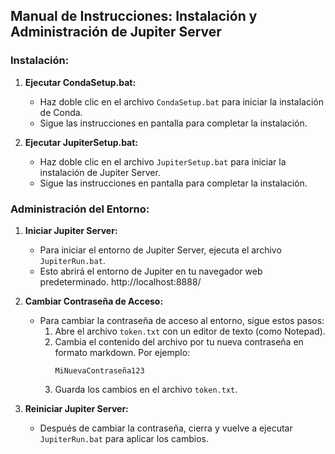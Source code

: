 ## Manual de Instrucciones: Instalación y Administración de Jupiter Server

### Instalación:

1. **Ejecutar CondaSetup.bat:**
   - Haz doble clic en el archivo `CondaSetup.bat` para iniciar la instalación de Conda.
   - Sigue las instrucciones en pantalla para completar la instalación.

2. **Ejecutar JupiterSetup.bat:**
   - Haz doble clic en el archivo `JupiterSetup.bat` para iniciar la instalación de Jupiter Server.
   - Sigue las instrucciones en pantalla para completar la instalación.

### Administración del Entorno:

1. **Iniciar Jupiter Server:**
   - Para iniciar el entorno de Jupiter Server, ejecuta el archivo `JupiterRun.bat`.
   - Esto abrirá el entorno de Jupiter en tu navegador web predeterminado. http://localhost:8888/

2. **Cambiar Contraseña de Acceso:**
   - Para cambiar la contraseña de acceso al entorno, sigue estos pasos:
     1. Abre el archivo `token.txt` con un editor de texto (como Notepad).
     2. Cambia el contenido del archivo por tu nueva contraseña en formato markdown. Por ejemplo:
        ```
        MiNuevaContraseña123
        ```
     3. Guarda los cambios en el archivo `token.txt`.

3. **Reiniciar Jupiter Server:**
   - Después de cambiar la contraseña, cierra y vuelve a ejecutar `JupiterRun.bat` para aplicar los cambios.